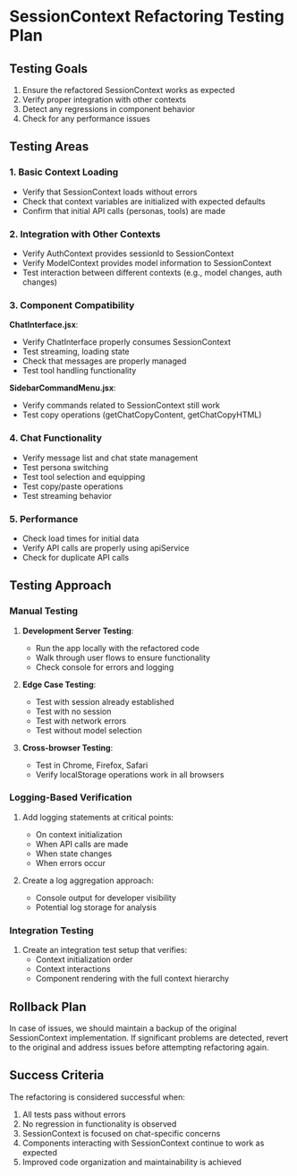 # SessionContext Refactoring Testing Plan

## Testing Goals

1. Ensure the refactored SessionContext works as expected
2. Verify proper integration with other contexts
3. Detect any regressions in component behavior
4. Check for any performance issues

## Testing Areas

### 1. Basic Context Loading

- Verify that SessionContext loads without errors
- Check that context variables are initialized with expected defaults
- Confirm that initial API calls (personas, tools) are made

### 2. Integration with Other Contexts

- Verify AuthContext provides sessionId to SessionContext
- Verify ModelContext provides model information to SessionContext
- Test interaction between different contexts (e.g., model changes, auth changes)

### 3. Component Compatibility

**ChatInterface.jsx**:
- Verify ChatInterface properly consumes SessionContext
- Test streaming, loading state
- Check that messages are properly managed
- Test tool handling functionality

**SidebarCommandMenu.jsx**:
- Verify commands related to SessionContext still work
- Test copy operations (getChatCopyContent, getChatCopyHTML)

### 4. Chat Functionality

- Verify message list and chat state management
- Test persona switching
- Test tool selection and equipping
- Test copy/paste operations
- Test streaming behavior

### 5. Performance

- Check load times for initial data
- Verify API calls are properly using apiService
- Check for duplicate API calls

## Testing Approach

### Manual Testing

1. **Development Server Testing**:
   - Run the app locally with the refactored code
   - Walk through user flows to ensure functionality
   - Check console for errors and logging

2. **Edge Case Testing**:
   - Test with session already established
   - Test with no session
   - Test with network errors
   - Test without model selection

3. **Cross-browser Testing**:
   - Test in Chrome, Firefox, Safari
   - Verify localStorage operations work in all browsers

### Logging-Based Verification

1. Add logging statements at critical points:
   - On context initialization
   - When API calls are made
   - When state changes
   - When errors occur

2. Create a log aggregation approach:
   - Console output for developer visibility
   - Potential log storage for analysis

### Integration Testing

1. Create an integration test setup that verifies:
   - Context initialization order
   - Context interactions
   - Component rendering with the full context hierarchy

## Rollback Plan

In case of issues, we should maintain a backup of the original SessionContext implementation. If significant problems are detected, revert to the original and address issues before attempting refactoring again.

## Success Criteria

The refactoring is considered successful when:

1. All tests pass without errors
2. No regression in functionality is observed
3. SessionContext is focused on chat-specific concerns
4. Components interacting with SessionContext continue to work as expected
5. Improved code organization and maintainability is achieved